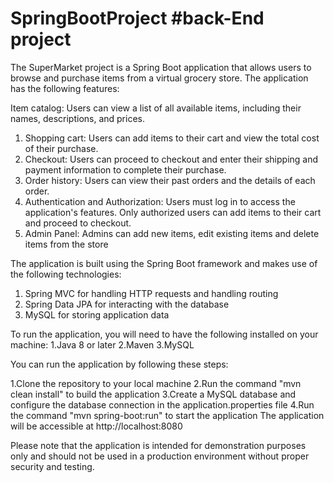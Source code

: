 # SpringBootProject #back-End project 


The SuperMarket project is a Spring Boot application that allows users to browse and purchase items from a virtual grocery store. The application has the following features:

Item catalog: Users can view a list of all available items, including their names, descriptions, and prices.
1. Shopping cart: Users can add items to their cart and view the total cost of their purchase.
2. Checkout: Users can proceed to checkout and enter their shipping and payment information to complete their purchase.
3. Order history: Users can view their past orders and the details of each order.
4. Authentication and Authorization: Users must log in to access the application's features. Only authorized users can add items to their cart and proceed to checkout.
5. Admin Panel: Admins can add new items, edit existing items and delete items from the store

The application is built using the Spring Boot framework and makes use of the following technologies:
1. Spring MVC for handling HTTP requests and handling routing
2. Spring Data JPA for interacting with the database
3. MySQL for storing application data


To run the application, you will need to have the following installed on your machine:
1.Java 8 or later
2.Maven
3.MySQL

You can run the application by following these steps:

1.Clone the repository to your local machine
2.Run the command "mvn clean install" to build the application
3.Create a MySQL database and configure the database connection in the application.properties file
4.Run the command "mvn spring-boot:run" to start the application
The application will be accessible at http://localhost:8080


Please note that the application is intended for demonstration purposes only and should not be used in a production environment without proper security and testing.
